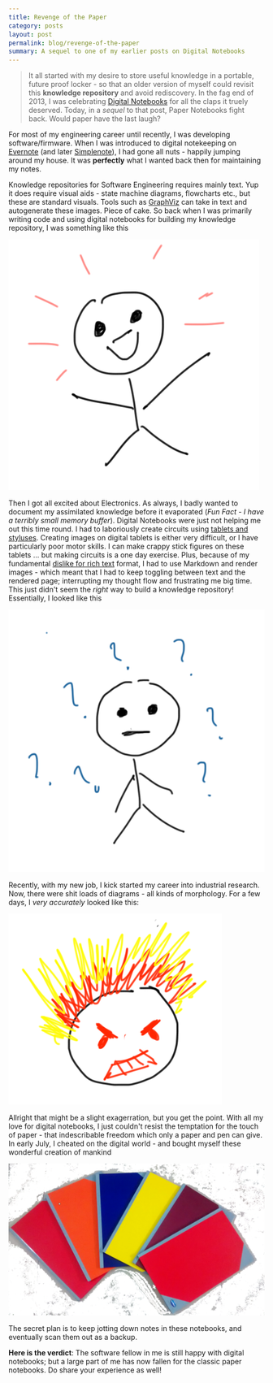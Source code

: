 ```yaml
---
title: Revenge of the Paper
category: posts
layout: post
permalink: blog/revenge-of-the-paper
summary: A sequel to one of my earlier posts on Digital Notebooks
---
```


> It all started with my desire to store useful knowledge in a portable, future proof locker - so that an older version of myself could revisit this **knowledge repository** and avoid rediscovery. In the fag end of 2013, I was celebrating [Digital Notebooks](/blog/digital-notebooks) for all the claps it truely deserved. Today, in a *sequel* to that post, Paper Notebooks fight back. Would paper have the last laugh? 

For most of my engineering career until recently, I was developing software/firmware. When I was introduced to digital notekeeping on [Evernote](http://www.evernote.com) (and later [Simplenote](http://www.simplenote.com)), I had gone all nuts - happily jumping around my house. It was **perfectly** what I wanted back then for maintaining my notes.

Knowledge repositories for Software Engineering requires mainly text. Yup it does require visual aids - state machine diagrams, flowcharts etc., but these are standard visuals. Tools such as [GraphViz](http://www.graphviz.com) can take in text and autogenerate these images. Piece of cake. So back when I was primarily writing code and using digital notebooks for building my knowledge repository, I was something like this

![Happy I](/img/paper-notebook-happy.png)

Then I got all excited about Electronics. As always, I badly wanted to document my assimilated knowledge before it evaporated (*Fun Fact - I have a terribly small memory buffer*). Digital Notebooks were just not helping me out this time round. I had to laboriously create circuits using [tablets and styluses](http://www.wacom.com). Creating images on digital tablets is either very difficult, or I have particularly poor motor skills. I can make crappy stick figures on these tablets ... but making circuits is a one day exercise. Plus, because of my fundamental [dislike for rich text](blog/markdown) format, I had to use Markdown and render images - which meant that I had to keep toggling between text and the rendered page; interrupting my thought flow and frustrating me big time. This just didn't seem the *right* way to build a knowledge repository! Essentially, I looked like this

![Troubled I](/img/paper-notebook-question.png)

Recently, with my new job, I kick started my career into industrial research. Now, there were shit loads of diagrams - all kinds of morphology. For a few days, I *very accurately* looked like this:

![Angry I](/img/paper-notebook-angry.png)

Allright that might be a slight exagerration, but you get the point. With all my love for digital notebooks, I just couldn't resist the temptation for the touch of paper - that indescribable freedom which only a paper and pen can give. In early July, I cheated on the digital world - and bought myself these wonderful creation of mankind

![Paper Notebooks](/img/paper-notebook-books.png)

The secret plan is to keep jotting down notes in these notebooks, and eventually scan them out as a backup.

**Here is the verdict**: The software fellow in me is still happy with digital notebooks; but a large part of me has now fallen for the classic paper notebooks. Do share your experience as well!

